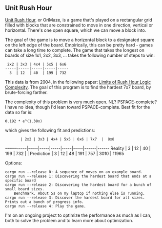 Unit Rush Hour
----

[Unit Rush Hour](http://tromp.github.io/orimaze.html), or OriMaze, is a game
that's played on a rectangular grid filled with blocks that are constrained to move in one direction, vertical or horizontal.
There's one open square, which we can move a block into.

The goal of the game is to move a horizontal block to a designated square on the left edge of the board.
Empirically, this can be pretty hard - games can take a long time to complete.
The game that takes the longest on boards of size 1x1, 2x2, 3x3, ...
takes the following number of steps to win:

     2x2 | 3x3 | 4x4 | 5x5 | 6x6
    -----|-----|-----|-----|-----
      3  | 12  | 40  | 199 | 732
 
This data is from 2004, in the following paper: [Limits of Rush Hour Logic Complexity](http://tromp.github.io/rh.ps).
The goal of this program is to find the hardest 7x7 board, by brute-forcing farther.

The complexity of this problem is very much open. NL? PSPACE-complete? I have no idea, though I'd lean toward PSPACE-complete.
Best fit for the data so far is:

    0.192 * e^(1.38x)

which gives the following fit and predictions:

           | 2x2 | 3x3 | 4x4 | 5x5 | 6x6 | 7x7  |  8x8
-----------|-----|-----|-----|-----|-----|------|------
Reality    |  3  | 12  | 40  | 199 | 732 |      |
Prediction |  3  | 12  | 48  | 191 | 757 | 3010 | 11965

Options:

    cargo run --release 0: A sequence of moves on an example board.
    cargo run --release 1: Discovering the hardest board that ends at a specific board
    cargo run --release 2: Discovering the hardest board for a bunch of small board sizes.
        Benchmark. About 5s on my laptop if nothing else is running.
    cargo run --release 3: Discover the hardest board for all sizes. Prints out a bunch of progress info.
    cargo run --release 4: Play the game.

I'm on an ongoing project to optimize the performance as much as I can,
both to solve the problem and to learn more about optimization.
